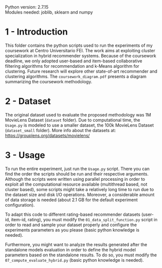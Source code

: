 Python version: 2.7.15\
Modules needed: joblib, sklearn and numpy

# 1 - Introduction

This folder contains the python scripts used to run the experiments of my coursework at
Centro Universitario FEI.
The work aims at exploiting cluster specialization in hybrid recommender systems.
Because of the coursework deadline, we only adopted user-based and item-based
collaborative filtering algorithms for recommendation and k-Means algorithm for
clustering.
Future research will explore other state-of-art recommender and clustering algorithms.
The `coursework_diagram.pdf` presents a diagram summarizing the coursework methodology.

# 2 - Dataset

The original dataset used to evaluate the proposed methodology was 1M MovieLens
Dataset (`dataset` folder).
Due to computational time, the `Usage.py` is modeled to use a smaller dataset, the
100k MovieLens Dataset (`dataset_small` folder).
More info about the datasets at: https://grouplens.org/datasets/movielens/

# 3 - Usage

To run the entire experiment, just run the `Usage.py` script.
There you can find the order the scripts should be run and their respective arguments.
Although the scripts were written using parallel processing in order to exploit all the
computational resource available (multithread based, not cluster based), some scripts
might take a relatively long time to run due to the dataset size and disk I/O
operations.
Moreover, a considerable amount of data storage is needed (about 2.1 GB for the default
experiment configuration).

To adapt this code to different rating-based recommender datasets (user-id, item-id,
rating), you must modify the `01_data_split_function.py` script in order to read and
sample your dataset properly and configure the experiments parameters as you please
(basic python knowledge is needed).

Furthermore, you might want to analyze the results generated after the standalone
models evaluation in order to define the hybrid model parameters based on the
standalone results.
To do so, you must modify the `07_compute_evaluate_hybrid.py` (basic python
knowledge is needed).
